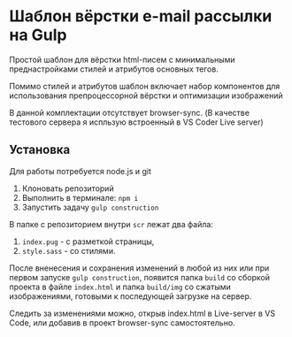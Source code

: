 # Шаблон вёрстки e-mail рассылки на Gulp

Простой шаблон для вёрстки html-писем с минимальными преднастройками стилей и атрибутов основных тегов.

Помимо стилей и атрибутов шаблон включает набор компонентов для использования препроцессорной вёрстки и оптимизации изображений

В данной комплектации отсутствует browser-sync. (В качестве тестового сервера я испльзую встроенный в VS Coder Live server)

## Установка
Для работы потребуется node.js и git

1. Клоновать репозиторий
2. Выполнить в терминале: `npm i`
3. Запустить задачу `gulp construction`

В папке с репозиторием внутри `scr` лежат два файла: 
1. `index.pug` - с разметкой страницы,
2. `style.sass` - со стилями.

После вненесения и сохранения изменений в любой из них или при первом запуске `gulp construction`, появится папка `build` со сборкой проекта в файле `index.html` и папка `build/img` со сжатыми изображениями, готовыми к последующей загрузке на сервер.

Следить за изменениями можно, открыв index.html в Live-server в VS Code, или добавив в проект browser-sync самостоятельно.
